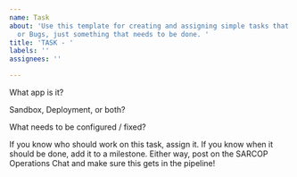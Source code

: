 ```yaml
---
name: Task
about: 'Use this template for creating and assigning simple tasks that are not Enhancements
  or Bugs, just something that needs to be done. '
title: 'TASK - '
labels: ''
assignees: ''

---
```


What app is it? 

Sandbox, Deployment, or both? 

What needs to be configured / fixed?

If you know who should work on this task, assign it. 
If you know when it should be done, add it to a milestone.
Either way, post on the SARCOP Operations Chat and make sure this gets in the pipeline!
